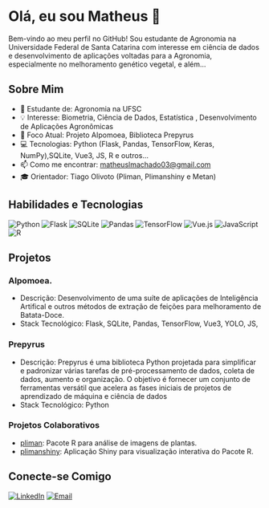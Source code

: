 # Olá, eu sou Matheus 👋

Bem-vindo ao meu perfil no GitHub! Sou estudante de Agronomia na Universidade Federal de Santa Catarina com  interesse em ciência de dados e desenvolvimento de aplicações voltadas para a Agronomia, especialmente no melhoramento genético vegetal, e além...

## Sobre Mim

- 🌱 Estudante de: Agronomia na UFSC
- 💡 Interesse: Biometria, Ciência de Dados, Estatística , Desenvolvimento de Aplicações Agronômicas
- 🚀 Foco Atual: Projeto AIpomoea, Biblioteca Prepyrus
- 💻 Tecnologias: Python (Flask, Pandas, TensorFlow, Keras, NumPy),SQLite, Vue3, JS, R e outros...
- 📫 Como me encontrar: matheuslmachado03@gmail.com
- 🎓 Orientador: Tiago Olivoto (Pliman, Plimanshiny e Metan)

## Habilidades e Tecnologias

![Python](https://img.shields.io/badge/-Python-3776AB?style=flat&logo=python&logoColor=white)
![Flask](https://img.shields.io/badge/-Flask-000000?style=flat&logo=flask&logoColor=white)
![SQLite](https://img.shields.io/badge/-SQLite-003B57?style=flat&logo=sqlite&logoColor=white)
![Pandas](https://img.shields.io/badge/-Pandas-150458?style=flat&logo=pandas&logoColor=white)
![TensorFlow](https://img.shields.io/badge/-TensorFlow-FF6F00?style=flat&logo=tensorflow&logoColor=white)
![Vue.js](https://img.shields.io/badge/-Vue.js-4FC08D?style=flat&logo=vue-dot-js&logoColor=white)
![JavaScript](https://img.shields.io/badge/-JavaScript-F7DF1E?style=flat&logo=javascript&logoColor=black)
![R](https://img.shields.io/badge/-R-276DC3?style=flat&logo=r&logoColor=white)

## Projetos

### AIpomoea.
- Descrição: Desenvolvimento de uma suíte de aplicações de Inteligência Artifical e outros métodos de extração de feições para melhoramento de Batata-Doce.
- Stack Tecnológico: Flask, SQLite, Pandas, TensorFlow, Vue3, YOLO, JS, 

### Prepyrus
- Descrição: Prepyrus é uma biblioteca Python projetada para simplificar e padronizar várias tarefas de pré-processamento de dados, coleta de dados, aumento e organização. O objetivo é fornecer um conjunto de ferramentas versátil que acelera as fases iniciais de projetos de aprendizado de máquina e ciência de dados
- Stack Tecnológico: Python

### Projetos Colaborativos

- [pliman](https://github.com/TiagoOlivoto/pliman): Pacote R para análise de imagens de plantas.
- [plimanshiny](https://github.com/TiagoOlivoto/plimanshiny): Aplicação Shiny para visualização interativa do Pacote R.

## Conecte-se Comigo

[![LinkedIn](https://img.shields.io/badge/-LinkedIn-0A66C2?style=flat&logo=linkedin&logoColor=white)](https://www.linkedin.com/in/matheus-l-40404219a)
[![Email](https://img.shields.io/badge/-Email-D14836?style=flat&logo=gmail&logoColor=white)](mailto:matheuslmachado03@gmail.com)
